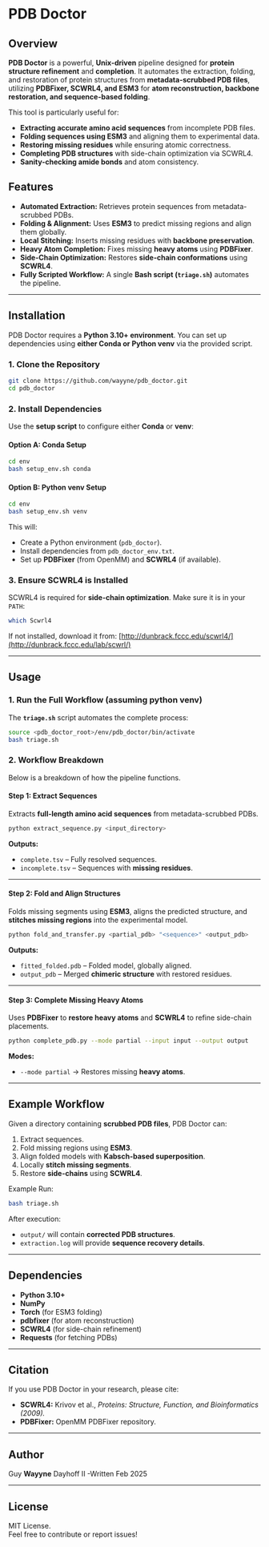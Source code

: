 # PDB Doctor

## Overview

**PDB Doctor** is a powerful, **Unix-driven** pipeline designed for **protein structure refinement** and **completion**. It automates the extraction, folding, and restoration of protein structures from **metadata-scrubbed PDB files**, utilizing **PDBFixer, SCWRL4, and ESM3** for **atom reconstruction, backbone restoration, and sequence-based folding**.

This tool is particularly useful for:
- **Extracting accurate amino acid sequences** from incomplete PDB files.
- **Folding sequences using ESM3** and aligning them to experimental data.
- **Restoring missing residues** while ensuring atomic correctness.
- **Completing PDB structures** with side-chain optimization via SCWRL4.
- **Sanity-checking amide bonds** and atom consistency.

## Features
- **Automated Extraction:** Retrieves protein sequences from metadata-scrubbed PDBs.
- **Folding & Alignment:** Uses **ESM3** to predict missing regions and align them globally.
- **Local Stitching:** Inserts missing residues with **backbone preservation**.
- **Heavy Atom Completion:** Fixes missing **heavy atoms** using **PDBFixer**.
- **Side-Chain Optimization:** Restores **side-chain conformations** using **SCWRL4**.
- **Fully Scripted Workflow:** A single **Bash script (`triage.sh`)** automates the pipeline.

---

## Installation

PDB Doctor requires a **Python 3.10+ environment**. You can set up dependencies using **either Conda or Python venv** via the provided script.

### 1. Clone the Repository

```bash
git clone https://github.com/wayyne/pdb_doctor.git
cd pdb_doctor
```

### 2. Install Dependencies

Use the **setup script** to configure either **Conda** or **venv**:

#### **Option A: Conda Setup**
```bash
cd env
bash setup_env.sh conda
```

#### **Option B: Python venv Setup**
```bash
cd env
bash setup_env.sh venv
```

This will:
- Create a Python environment (`pdb_doctor`).
- Install dependencies from `pdb_doctor_env.txt`.
- Set up **PDBFixer** (from OpenMM) and **SCWRL4** (if available).

### 3. Ensure SCWRL4 is Installed
SCWRL4 is required for **side-chain optimization**. Make sure it is in your `PATH`:
```bash
which Scwrl4
```
If not installed, download it from:
[http://dunbrack.fccc.edu/scwrl4/](http://dunbrack.fccc.edu/lab/scwrl/)

---

## Usage

### **1. Run the Full Workflow (assuming python venv)**
The **`triage.sh`** script automates the complete process:

```bash
source <pdb_doctor_root>/env/pdb_doctor/bin/activate
bash triage.sh
```

### **2. Workflow Breakdown**
Below is a breakdown of how the pipeline functions.

#### **Step 1: Extract Sequences**
Extracts **full-length amino acid sequences** from metadata-scrubbed PDBs.
```bash
python extract_sequence.py <input_directory>
```
**Outputs:**
- `complete.tsv` – Fully resolved sequences.
- `incomplete.tsv` – Sequences with **missing residues**.

---

#### **Step 2: Fold and Align Structures**
Folds missing segments using **ESM3**, aligns the predicted structure, and **stitches missing regions** into the experimental model.
```bash
python fold_and_transfer.py <partial_pdb> "<sequence>" <output_pdb>
```
**Outputs:**
- `fitted_folded.pdb` – Folded model, globally aligned.
- `output_pdb` – Merged **chimeric structure** with restored residues.

---

#### **Step 3: Complete Missing Heavy Atoms**
Uses **PDBFixer** to **restore heavy atoms** and **SCWRL4** to refine side-chain placements.
```bash
python complete_pdb.py --mode partial --input input --output output
```
**Modes:**
- `--mode partial` → Restores missing **heavy atoms**.

---

## Example Workflow

Given a directory containing **scrubbed PDB files**, PDB Doctor can:
1. Extract sequences.
2. Fold missing regions using **ESM3**.
3. Align folded models with **Kabsch-based superposition**.
4. Locally **stitch missing segments**.
5. Restore **side-chains** using **SCWRL4**.

Example Run:
```bash
bash triage.sh
```

After execution:
- `output/` will contain **corrected PDB structures**.
- `extraction.log` will provide **sequence recovery details**.

---

## Dependencies
- **Python 3.10+**
- **NumPy**
- **Torch** (for ESM3 folding)
- **pdbfixer** (for atom reconstruction)
- **SCWRL4** (for side-chain refinement)
- **Requests** (for fetching PDBs)

---

## Citation
If you use PDB Doctor in your research, please cite:
- **SCWRL4:** Krivov et al., *Proteins: Structure, Function, and Bioinformatics (2009).*
- **PDBFixer:** OpenMM PDBFixer repository.

---

## Author
Guy **Wayyne** Dayhoff II
-Written Feb 2025

---

## License
MIT License.  
Feel free to contribute or report issues!

